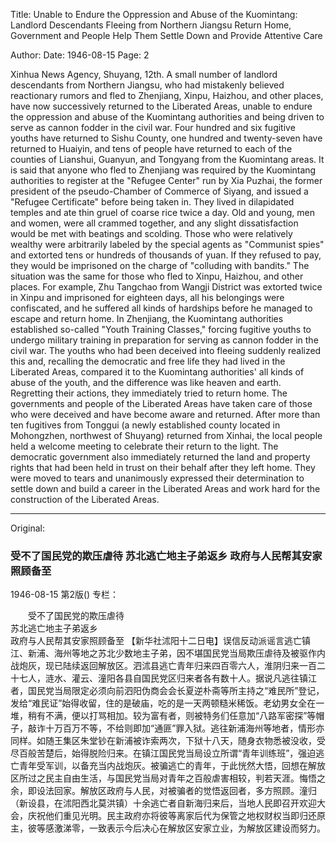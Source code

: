 Title: Unable to Endure the Oppression and Abuse of the Kuomintang: Landlord Descendants Fleeing from Northern Jiangsu Return Home, Government and People Help Them Settle Down and Provide Attentive Care

Author:
Date: 1946-08-15
Page: 2

Xinhua News Agency, Shuyang, 12th. A small number of landlord descendants from Northern Jiangsu, who had mistakenly believed reactionary rumors and fled to Zhenjiang, Xinpu, Haizhou, and other places, have now successively returned to the Liberated Areas, unable to endure the oppression and abuse of the Kuomintang authorities and being driven to serve as cannon fodder in the civil war. Four hundred and six fugitive youths have returned to Sishu County, one hundred and twenty-seven have returned to Huaiyin, and tens of people have returned to each of the counties of Lianshui, Guanyun, and Tongyang from the Kuomintang areas. It is said that anyone who fled to Zhenjiang was required by the Kuomintang authorities to register at the "Refugee Center" run by Xia Puzhai, the former president of the pseudo-Chamber of Commerce of Siyang, and issued a "Refugee Certificate" before being taken in. They lived in dilapidated temples and ate thin gruel of coarse rice twice a day. Old and young, men and women, were all crammed together, and any slight dissatisfaction would be met with beatings and scolding. Those who were relatively wealthy were arbitrarily labeled by the special agents as "Communist spies" and extorted tens or hundreds of thousands of yuan. If they refused to pay, they would be imprisoned on the charge of "colluding with bandits." The situation was the same for those who fled to Xinpu, Haizhou, and other places. For example, Zhu Tangchao from Wangji District was extorted twice in Xinpu and imprisoned for eighteen days, all his belongings were confiscated, and he suffered all kinds of hardships before he managed to escape and return home. In Zhenjiang, the Kuomintang authorities established so-called "Youth Training Classes," forcing fugitive youths to undergo military training in preparation for serving as cannon fodder in the civil war. The youths who had been deceived into fleeing suddenly realized this and, recalling the democratic and free life they had lived in the Liberated Areas, compared it to the Kuomintang authorities' all kinds of abuse of the youth, and the difference was like heaven and earth. Regretting their actions, they immediately tried to return home. The governments and people of the Liberated Areas have taken care of those who were deceived and have become aware and returned. After more than ten fugitives from Tonggui (a newly established county located in Mohongzhen, northwest of Shuyang) returned from Xinhai, the local people held a welcome meeting to celebrate their return to the light. The democratic government also immediately returned the land and property rights that had been held in trust on their behalf after they left home. They were moved to tears and unanimously expressed their determination to settle down and build a career in the Liberated Areas and work hard for the construction of the Liberated Areas.



<hr /> 

Original: 


### 受不了国民党的欺压虐待  苏北逃亡地主子弟返乡  政府与人民帮其安家照顾备至

1946-08-15
第2版()
专栏：

　　受不了国民党的欺压虐待            
    苏北逃亡地主子弟返乡   
    政府与人民帮其安家照顾备至
    【新华社沭阳十二日电】误信反动派谣言逃亡镇江、新浦、海州等地之苏北少数地主子弟，因不堪国民党当局欺压虐待及被驱作内战炮灰，现已陆续返回解放区。泗沭县逃亡青年归来四百零六人，淮阴归来一百二十七人，涟水、灌云、潼阳各县自国民党区归来者各有数十人。据说凡逃往镇江者，国民党当局限定必须向前泗阳伪商会会长夏逆朴斋等所主持之“难民所”登记，发给“难民证”始得收留，住的是破庙，吃的是一天两顿糙米稀饭。老幼男女全在一堆，稍有不满，便以打骂相加。较为富有者，则被特务们任意加“八路军密探”等帽子，敲诈十万百万不等，不给则即加“通匪”罪入狱。逃往新浦海州等地者，情形亦同样。如随王集区朱堂钞在新浦被诈索两次，下狱十八天，随身衣物悉被没收，受尽百般苦楚后，始得脱险归来。在镇江国民党当局设立所谓“青年训练班”，强迫逃亡青年受军训，以备充当内战炮灰。被骗逃亡的青年，于此恍然大悟，回想在解放区所过之民主自由生活，与国民党当局对青年之百般虐害相较，判若天涯。悔悟之余，即设法回家。解放区政府与人民，对被骗者的觉悟返回者，多方照顾。潼归（新设县，在沭阳西北莫洪镇）十余逃亡者自新海归来后，当地人民即召开欢迎大会，庆祝他们重见光明。民主政府亦将彼等离家后代为保管之地权财权当即归还原主，彼等感激涕零，一致表示今后决心在解放区安家立业，为解放区建设而努力。
